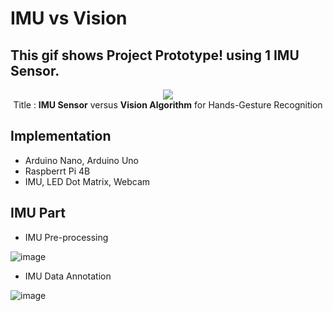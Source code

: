# IMU vs Vision

## This gif shows Project Prototype! using 1 IMU Sensor.

<p align="center">
  <img src="imgs/prototype.gif"><br>
  Title : <b>IMU Sensor</b> versus <b>Vision Algorithm</b> for Hands-Gesture Recognition
</p>



## Implementation

- Arduino Nano, Arduino Uno
- Raspberrt Pi 4B
- IMU, LED Dot Matrix, Webcam

## IMU Part

- IMU Pre-processing

![image](https://user-images.githubusercontent.com/67869508/143076230-b5bd09ab-3aad-4d4a-a3d5-f02ecf64137d.png)

- IMU Data Annotation

![image](https://user-images.githubusercontent.com/67869508/143076283-6f137ca6-219a-4226-95b3-ff5b8859ab5f.png)



<!--
## Examples

```ino
digitalWrite(RED_PIN, HIGH);

// detect button input
if (digitalRead(BUTTON) == LOW){ status = 1; }

// main code to mimics a 'traffic light'
if (status == 1){
  // turn on green led during 1s
  turn_off(LED_PIN_SET);
  digitalWrite(GREEN_PIN, HIGH); }
```

<p align="center">
  <img src="example/traffic_light.png">
</p>
/--> 
